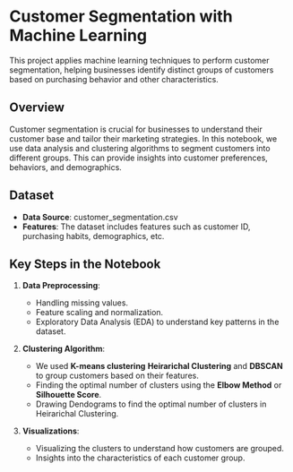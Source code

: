 # Customer Segmentation with Machine Learning

This project applies machine learning techniques to perform customer segmentation, helping businesses identify distinct groups of customers based on purchasing behavior and other characteristics.

## Overview

Customer segmentation is crucial for businesses to understand their customer base and tailor their marketing strategies. In this notebook, we use data analysis and clustering algorithms to segment customers into different groups. This can provide insights into customer preferences, behaviors, and demographics.

## Dataset

- **Data Source**: customer_segmentation.csv
- **Features**: The dataset includes features such as customer ID, purchasing habits, demographics, etc.

## Key Steps in the Notebook

1. **Data Preprocessing**:
   - Handling missing values.
   - Feature scaling and normalization.
   - Exploratory Data Analysis (EDA) to understand key patterns in the dataset.

2. **Clustering Algorithm**:
   - We used **K-means clustering** **Heirarichal Clustering** and **DBSCAN** to group customers based on their features.
   - Finding the optimal number of clusters using the **Elbow Method** or **Silhouette Score**.
   - Drawing Dendograms to find the optimal number of clusters in Heirarichal Clustering.

3. **Visualizations**:
   - Visualizing the clusters to understand how customers are grouped.
   - Insights into the characteristics of each customer group.
